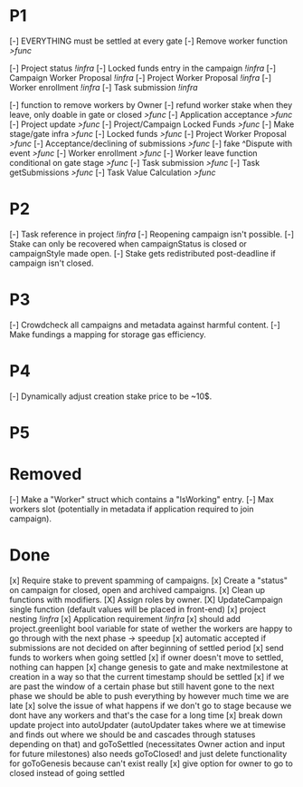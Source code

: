 # **P1**

[-] EVERYTHING must be settled at every gate
[-] Remove worker function _>func_

[-] Project status _!infra_
[-] Locked funds entry in the campaign _!infra_
[-] Campaign Worker Proposal _!infra_
[-] Project Worker Proposal _!infra_
[-] Worker enrollment _!infra_
[-] Task submission _!infra_

[-] function to remove workers by Owner
[-] refund worker stake when they leave, only doable in gate or closed _>func_
[-] Application acceptance _>func_
[-] Project update _>func_
[-] Project/Campaign Locked Funds _>func_
[-] Make stage/gate infra _>func_
[-] Locked funds _>func_
[-] Project Worker Proposal _>func_
[-] Acceptance/declining of submissions _>func_
[-] fake ^Dispute with event _>func_
[-] Worker enrollment _>func_
[-] Worker leave function conditional on gate stage _>func_
[-] Task submission _>func_
[-] Task getSubmissions _>func_
[-] Task Value Calculation _>func_

# **P2**

[-] Task reference in project _!infra_
[-] Reopening campaign isn't possible.
[-] Stake can only be recovered when campaignStatus is closed or campaignStyle made open.
[-] Stake gets redistributed post-deadline if campaign isn't closed.

# **P3**

[-] Crowdcheck all campaigns and metadata against harmful content.
[-] Make fundings a mapping for storage gas efficiency.

# **P4**

[-] Dynamically adjust creation stake price to be ~10$.

# **P5**

# **Removed**

[-] Make a "Worker" struct which contains a "IsWorking" entry.
[-] Max workers slot (potentially in metadata if application required to join campaign).

# **Done**

[x] Require stake to prevent spamming of campaigns.
[x] Create a "status" on campaign for closed, open and archived campaigns.
[x] Clean up functions with modifiers.
[X] Assign roles by owner.
[X] UpdateCampaign single function (default values will be placed in front-end)
[x] project nesting _!infra_
[x] Application requirement _!infra_
[x] should add project.greenlight bool variable for state of wether the workers are happy to go through with the next phase -> speedup
[x] automatic accepted if submissions are not decided on after beginning of settled period
[x] send funds to workers when going settled
[x] if owner doesn't move to settled, nothing can happen
[x] change genesis to gate and make nextmilestone at creation in a way so that the current timestamp should be settled
[x] if we are past the window of a certain phase but still havent gone to the next phase we should be able to push everything by however much time we are late
[x] solve the issue of what happens if we don't go to stage because we dont have any workers and that's the case for a long time
[x] break down update project into autoUpdater (autoUpdater takes where we at timewise and finds out where we should be and cascades through statuses depending on that) and goToSettled (necessitates Owner action and input for future milestones) also needs goToClosed! and just delete functionality for goToGenesis because can't exist really
[x] give option for owner to go to closed instead of going settled
